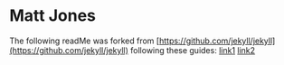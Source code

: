 # Matt Jones

The following readMe was forked from [https://github.com/jekyll/jekyll](https://github.com/jekyll/jekyll) following these 
guides:
[link1](http://www.smashingmagazine.com/2014/08/01/build-blog-jekyll-github-pages/)
[link2](http://www.smashingmagazine.com/2014/08/01/build-blog-jekyll-github-pages/)
